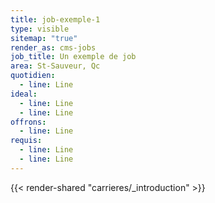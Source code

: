 ```yaml
---
title: job-exemple-1
type: visible
sitemap: "true"
render_as: cms-jobs
job_title: Un exemple de job
area: St-Sauveur, Qc
quotidien:
  - line: Line
ideal:
  - line: Line
  - line: Line
offrons:
  - line: Line
requis:
  - line: Line
  - line: Line
---
```

{{< render-shared "carrieres/_introduction" >}}